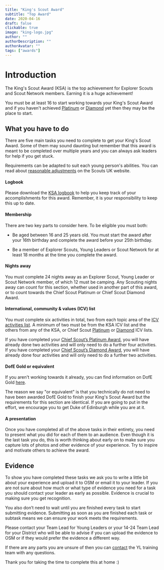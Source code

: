 ```yaml
---
title: "King's Scout Award"
subtitle: "Top Award"
date: 2020-04-16
draft: false
clickable: true
image: "king-logo.jpg"
author: ""
authorDescription: ""
authorAvatar: ""
tags: ["awards"]
---
```


# Introduction

The King's Scout Award (KSA) is the top achievement for Explorer Scouts and Scout Network members. Earning it is a huge achievement!

You must be at least 16 to start working towards your King's Scout Award and if you haven't achieved [Platinum](/chief-scouts-platinum) or [Diamond](/chief-scouts-diamond) yet then they may be the place to start.

## What you have to do

There are five main tasks you need to complete to get your King's Scout Award. Some of them may sound daunting but remember that this award is meant to be completed over multiple years and you can always ask leaders for help if you get stuck.

Requirements can be adapted to suit each young person's abilities. You can read about [reasonable adjustments](https://www.scouts.org.uk/volunteers/equity-diversity-and-inclusion/supporting-people-with-additional-needs/agreeing-adjustments/adjustments-to-badges-and-awards/) on the Scouts UK website.

#### Logbook

Please download the [KSA logbook](https://prod-cms.scouts.org.uk/media/ajspdi5q/ksa-logbook-completion-form-using-post-010624-ksa-criteria-updated-150125-2.pdf) to help you keep track of your accomplishments for this award. Remember, it is your responsibility to keep this up to date.

#### Membership

There are two key parts to consider here. To be eligible you must both:

- Be aged between 16 and 25 years old. You must start the award after your 16th birthday and complete the award before your 25th birthday.

- Be a member of Explorer Scouts, Young Leaders or Scout Network for at least 18 months at the time you complete the award.

#### Nights away

You must complete 24 nights away as an Explorer Scout, Young Leader or Scout Network member, of which 12 must be camping. Any Scouting nights away can count for this section, whether used in another part of this award, or to count towards the Chief Scout Platinum or Chief Scout Diamond Award.

#### International, community & values (ICV) list

You must complete six activities in total, two from each topic area of the <a href="https://www.scouts.org.uk/explorers/kings-scout-award-icv-list" target="_blank">ICV activities list</a>. A minimum of two must be from the KSA ICV list and the others from any of the KSA, or Chief Scout <a href="https://www.scouts.org.uk/explorers/chief-scout-s-platinum-award-icv-list" target="_blank">Platinum</a> or <a href="https://www.scouts.org.uk/explorers/chief-scout-s-diamond-award-icv-list" target="_blank">Diamond</a> ICV lists.

If you have completed your [Chief Scout’s Platinum Award](/chief-scouts-platinum), you will have already done two activities and will only need to do a further four activities. If you have completed your [Chief Scout’s Diamond Award](/chief-scouts-diamond), you will have already done four activities and will only need to do a further two activities.

#### DofE Gold or equivalent

If you aren't working towards it already, you can find information on DofE Gold [here](/dofe-gold).

The reason we say "or equivalent" is that you technically do not need to have been awarded DofE Gold to finish your King's Scout Award but the requirements for this section are identical. If you are going to put in the effort, we encourage you to get Duke of Edinburgh while you are at it.

#### A presentation

Once you have completed all of the above tasks in their entirety, you need to present what you did for each of them to an audience. Even though it is the last task you do, this is worth thinking about early on to make sure you capture lots of photos and other evidence of your experience. Try to inspire and motivate others to achieve the award.

## Evidence

To show you have completed these tasks we ask you to write a little bit about your experience and upload it to OSM or email it to your leader. If you are not sure about how much or what type of evidence you need for a task you should contact your leader as early as possible. Evidence is crucial to making sure you get recognition.

You also don’t need to wait until you are finished every task to start submitting evidence. Submitting as soon as you are finished each task or subtask means we can ensure your work meets the requirements.

Please contact your Team Lead for Young Leaders or your 14-24 Team Lead for your District who will be able to advise if you can upload the evidence to OSM or if they would prefer the evidence a different way.

If there are any parts you are unsure of then you can [contact](/contact) the YL training team with any questions.

Thank you for taking the time to complete this at home :)
